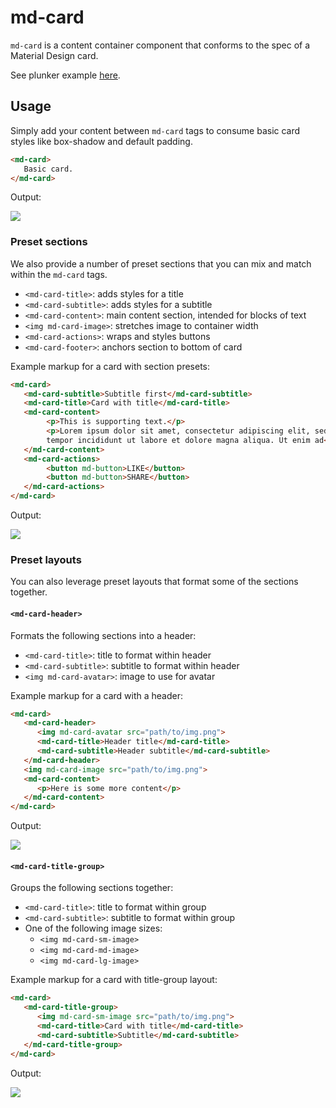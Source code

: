 # md-card

`md-card` is a content container component that conforms to the spec of a Material Design card.

See plunker example [here](http://plnkr.co/edit/pkUNGMXPcf8RXKapXNXQ?p=preview).

## Usage

Simply add your content between `md-card` tags to consume basic card styles like box-shadow and default padding.

```html
<md-card>
   Basic card.
</md-card>
```

Output:

<img src="https://material.angularjs.org/material2_assets/cards/basic-card-min.png">

### Preset sections 

We also provide a number of preset sections that you can mix and match within the `md-card` tags. 

  * `<md-card-title>`: adds styles for a title
  * `<md-card-subtitle>`: adds styles for a subtitle
  * `<md-card-content>`: main content section, intended for blocks of text
  * `<img md-card-image>`: stretches image to container width
  * `<md-card-actions>`: wraps and styles buttons
  * `<md-card-footer>`: anchors section to bottom of card

Example markup for a card with section presets:

```html
<md-card>
   <md-card-subtitle>Subtitle first</md-card-subtitle>
   <md-card-title>Card with title</md-card-title>   
   <md-card-content>
        <p>This is supporting text.</p>
        <p>Lorem ipsum dolor sit amet, consectetur adipiscing elit, sed do 
        tempor incididunt ut labore et dolore magna aliqua. Ut enim ad</p>
   </md-card-content>
   <md-card-actions>
        <button md-button>LIKE</button>
        <button md-button>SHARE</button>
   </md-card-actions>
</md-card>
```

Output:

<img src="https://material.angularjs.org/material2_assets/cards/sections-card-min.png">

### Preset layouts

You can also leverage preset layouts that format some of the sections together.

#### `<md-card-header>`

Formats the following sections into a header:

  * `<md-card-title>`: title to format within header
  * `<md-card-subtitle>`: subtitle to format within header
  * `<img md-card-avatar>`: image to use for avatar
    
Example markup for a card with a header:

```html
<md-card>
   <md-card-header>
      <img md-card-avatar src="path/to/img.png">
      <md-card-title>Header title</md-card-title>
      <md-card-subtitle>Header subtitle</md-card-subtitle>
   </md-card-header>
   <img md-card-image src="path/to/img.png">
   <md-card-content>
      <p>Here is some more content</p>
   </md-card-content>
</md-card>
```

Output:

<img src="https://material.angularjs.org/material2_assets/cards/header-card-min.png">    
    
#### `<md-card-title-group>`

Groups the following sections together:

  * `<md-card-title>`: title to format within group
  * `<md-card-subtitle>`: subtitle to format within group
  * One of the following image sizes:
    * `<img md-card-sm-image>`
    * `<img md-card-md-image>`
    * `<img md-card-lg-image>`

Example markup for a card with title-group layout:

```html
<md-card>
   <md-card-title-group>
      <img md-card-sm-image src="path/to/img.png">
      <md-card-title>Card with title</md-card-title>
      <md-card-subtitle>Subtitle</md-card-subtitle>
   </md-card-title-group>
</md-card>
```

Output:

<img src="https://material.angularjs.org/material2_assets/cards/title-group-card-min.png">